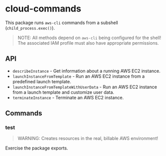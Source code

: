 # cloud-commands

This package runs `aws-cli` commands from a subshell (`child_process.exec()`).

> NOTE: All methods depend on `aws-cli` being configured for the shell!
> The associated IAM profile must also have appropriate permissions.

## API

* `describeInstance` - Get information about a running AWS EC2 instance.
* `launchInstanceFromTemplate` - Run an AWS EC2 instance from a predefined launch template.
* `launchInstanceFromTemplateWithUserData` - Run an AWS EC2 instance from a launch template
and customize user data.
* `terminateInstance` - Terminate an AWS EC2 instance.

## Commands

### test

> WARNING: Creates resources in the real, billable AWS environment!

Exercise the package exports.
